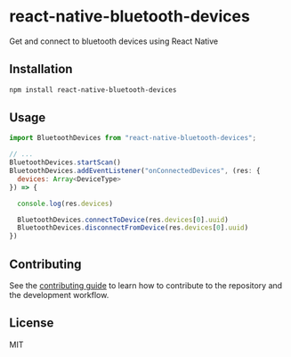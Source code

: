 # react-native-bluetooth-devices

Get and connect to bluetooth devices using React Native

## Installation

```sh
npm install react-native-bluetooth-devices
```

## Usage

```js
import BluetoothDevices from "react-native-bluetooth-devices";

// ...
BluetoothDevices.startScan()
BluetoothDevices.addEventListener("onConnectedDevices", (res: {
  devices: Array<DeviceType>
}) => {

  console.log(res.devices)

  BluetoothDevices.connectToDevice(res.devices[0].uuid)
  BluetoothDevices.disconnectFromDevice(res.devices[0].uuid)
})
```

## Contributing

See the [contributing guide](CONTRIBUTING.md) to learn how to contribute to the repository and the development workflow.

## License

MIT
